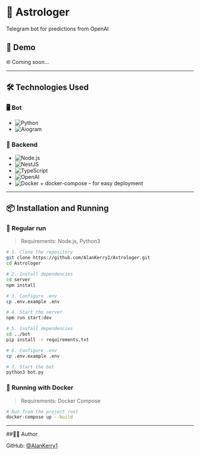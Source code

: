 # 💬 Astrologer

Telegram bot for predictions from OpenAI

## 🚀 Demo

🌐 Coming soon...

---

## 🛠️ Technologies Used

### 🖥️ Bot
- ![Python](https://img.shields.io/badge/Python-3776AB.svg?&logo=python&logoColor=white)
- ![Aiogram](https://img.shields.io/badge/Aiogram-2C2C2C.svg?style=flat&color=blue)

### 🧪 Backend 
- ![Node.js](https://img.shields.io/badge/Node.js-18.x-green?logo=node.js)
- ![NestJS](https://img.shields.io/badge/NestJS-E0234E.svg?&logo=nestjs&logoColor=white)
- ![TypeScript](https://img.shields.io/badge/TypeScript-%23007ACC.svg?&logo=typescript&logoColor=white)
- ![OpenAI](https://img.shields.io/badge/OpenAI-412991.svg?&logo=openai&logoColor=white)
- ![Docker](https://img.shields.io/badge/Docker-%230db7ed.svg?&logo=docker&logoColor=white) + docker-compose – for easy deployment

---

## 📦 Installation and Running

### 🔧 Regular run

> Requirements: Node.js, Python3

```bash
# 1. Clone the repository
git clone https://github.com/AlanKerry1/Astrologer.git
cd Astrologer

# 2. Install dependencies
cd server
npm install

# 3. Configure .env
cp .env.example .env

# 4. Start the server
npm run start:dev

# 5. Install dependencies
cd ../bot
pip install -r requirements.txt

# 6. Configure .env
cp .env.example .env

# 7. Start the bot
python3 bot.py
```

### 🐳 Running with Docker

> Requirements: Docker Compose

```bash
# Run from the project root
docker-compose up --build
```

---

##👨‍💻 Author

GitHub: [@AlanKerry1](https://github.com/AlanKerry1)
